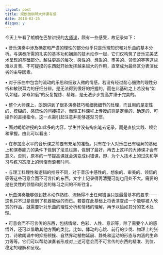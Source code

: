 ```yaml
---
layout: post
title: 观朗朗钢琴大师课有感
date: 2018-02-25
disqus: y
---
```


今天上午看了朗朗在巴黎讲授的[大师课](http://www.bilibili.com/video/av19612500)，颇有一些感受，故记录如下：

• 音乐演奏中涉及确定和严谨的理性的部分似乎只是乐理知识和对乐曲的基本分析。与演奏所需的扎实的基本功和娴熟的技术动作一起，它们仅构筑了音乐完美艺术呈现的基础部分。越往更高的层次，感性的、想象的、审美的、领悟的等等这些难以言表、不可捉摸的东西就开始发挥越来越大的作用，直至成为最终区分表演优劣的主导因素。

• 对于乐曲中包含的流动的乐思和细致入微的情感，若没有经过耐心细致的理性分析和敏锐耳力的仔细分辨，是无法得到很好的把握的。而在此基础之上若没有“如切如磋，如琢如磨”的反复提炼、精炼，是无法步步提高并臻于完美的。

• 整个大师课上，朗朗讲到了很多演奏技巧和细微细节的处理，而且用的是定性的、模糊的、感悟性的间接描述，而理工科课程上传授的则是定量的、确定的、可操作的直接指令。这一点需引起注意并能够逐渐习惯。

• 面对朗朗讲授的如此多的内容，学生并没有掏出笔去记录，而是直接实践、领会和掌握。由此可以看出：

◦ 在参加高水平的音乐课之前要有充足的准备。只有在个人对乐曲已有理解的基础上和演奏能力的条件下做到了滚瓜烂熟，做到了最好，再去上这样的大师课才会有意义。否则，原本的一节提高课就会演变成纠错课，即，为个人技术上的过失和学习与练习态度上的懒惰而浪费时间。

◦ 与理工科理性和逻辑的推导不同，对于音乐中感性的、想象的、审美的、领悟的等等这些可意会而不可言传的东西，文字上记录得再清楚可能也用处不大。需要的是在灵性的领悟和刻苦的练习之间的不断往复。

• 乐曲演奏能够做到技术动作熟练、流畅得不出任何错误只是最最基本的要求——这也只不过是做到了机器能做的而已。若要在此基础上将表演变成一个能够被人欣赏的作品，就需要针对乐曲的理性分析和情绪的理解，再予以恰如其分的艺术处理。

• 可意会而不可言传的东西，包括情绪、色彩、人性、意识等，除了需要个人的感悟外，还可以借助其他方面的类比，比如，悸动的心跳、前行的步伐、物理上的张力、诗歌朗诵中的抑扬顿挫、自然界动植物延展、静处和运动的形态与内涵的生命力等等。它们可以帮助演奏者形成对上述可意会而不可言传的东西的精准、到位、稳定的理解和呈现。
